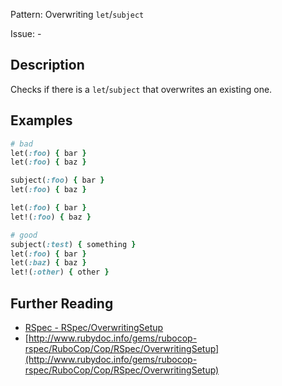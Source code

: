 Pattern: Overwriting `let`/`subject`

Issue: -

## Description

Checks if there is a `let`/`subject` that overwrites an existing one.

## Examples

```ruby
# bad
let(:foo) { bar }
let(:foo) { baz }

subject(:foo) { bar }
let(:foo) { baz }

let(:foo) { bar }
let!(:foo) { baz }

# good
subject(:test) { something }
let(:foo) { bar }
let(:baz) { baz }
let!(:other) { other }
```

## Further Reading

* [RSpec - RSpec/OverwritingSetup](https://rubocop-rspec.readthedocs.io/en/latest/cops_rspec/#rspecoverwritingsetup)
* [http://www.rubydoc.info/gems/rubocop-rspec/RuboCop/Cop/RSpec/OverwritingSetup](http://www.rubydoc.info/gems/rubocop-rspec/RuboCop/Cop/RSpec/OverwritingSetup)
